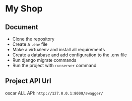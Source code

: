 # My Shop
## Document

- Clone the repository
- Create a `.env` file
- Make a virtualenv and install all requirements
- Create a database and add configuration to the .env file
- Run django migrate commands
- Run the project with `runserver` command

## Project API Url

oscar ALL API:
    `http://127.0.0.1:8000/swagger/`
